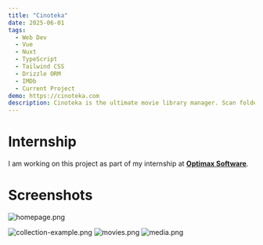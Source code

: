 ```yaml
---
title: "Cinoteka"
date: 2025-06-01
tags:
  - Web Dev
  - Vue
  - Nuxt
  - TypeScript
  - Tailwind CSS
  - Drizzle ORM
  - IMDb
  - Current Project
demo: https://cinoteka.com
description: Cinoteka is the ultimate movie library manager. Scan folders, create watch lists, detect duplicates, and sync your movie collection across all your devices & streaming services. No install needed — it’s a web app!
---
```


# Internship

I am working on this project as part of my internship at **<a target="new" href="https://optimaxsoftware.com"><u>Optimax Software</u></a>**.

# Screenshots

![homepage.png](/images/projects/cinoteka/homepage.png)

![collection-example.png](/images/projects/cinoteka/collection-example.png)
![movies.png](/images/projects/cinoteka/movies.png)
![media.png](/images/projects/cinoteka/media.png)
